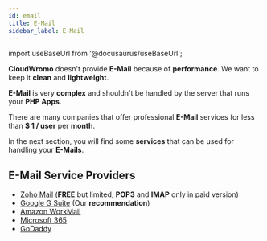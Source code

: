 ```yaml
---
id: email
title: E-Mail
sidebar_label: E-Mail
---
```


import useBaseUrl from '@docusaurus/useBaseUrl';

**CloudWromo** doesn't provide **E-Mail** because of **performance**. We want to keep it **clean** and **lightweight**.

**E-Mail** is very **complex** and shouldn't be handled by the server that runs your **PHP Apps**.

There are many companies that offer professional **E-Mail** services for less than **$ 1 / user** per **month**.

In the next section, you will find some **services** that can be used for handling your **E-Mails**.

## E-Mail Service Providers

- [Zoho Mail](https://www.zoho.com/mail/) (**FREE** but limited, **POP3** and **IMAP** only in paid version)
- [Google G Suite](https://gsuite.google.com/) (Our **recommendation**)
- [Amazon WorkMail](https://aws.amazon.com/workmail/)
- [Microsoft 365](https://www.microsoft.com/microsoft-365)
- [GoDaddy](https://www.godaddy.com/email/professional-business-email)
